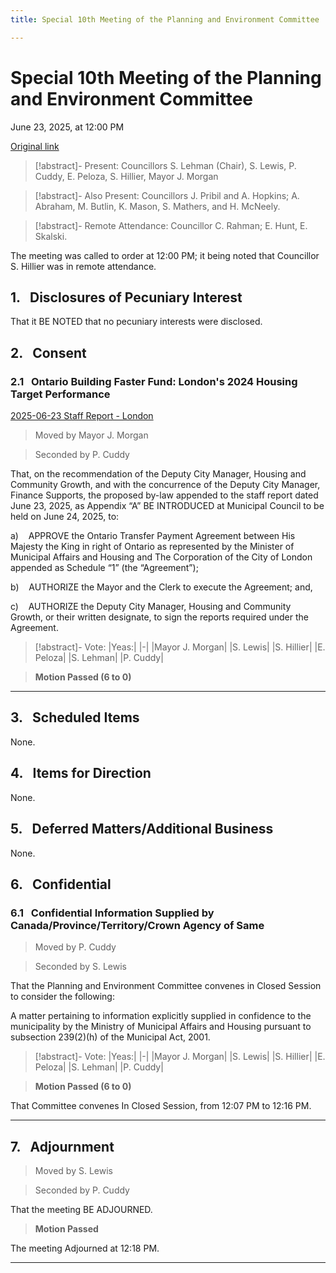 ```yaml
---
title: Special 10th Meeting of the Planning and Environment Committee

---
```

# Special 10th Meeting of the Planning and Environment Committee

June 23, 2025, at 12:00 PM

[Original link](https://pub-london.escribemeetings.com/Meeting.aspx?Id=0dfecc31-197f-4939-91d8-46e42f7d2ecc&Agenda=PostMinutes&lang=English)

> [!abstract]- Present:
> Councillors S. Lehman (Chair), S. Lewis, P. Cuddy, E. Peloza, S. Hillier, Mayor J. Morgan

> [!abstract]- Also Present:
> Councillors J. Pribil and A. Hopkins; A. Abraham, M. Butlin, K. Mason, S. Mathers, and H. McNeely.

> [!abstract]- Remote Attendance:
> Councillor C. Rahman; E. Hunt, E. Skalski.

The meeting was called to order at 12:00 PM; it being noted that Councillor S. Hillier was in remote attendance. 

## 1.&nbsp;&nbsp;&nbsp;Disclosures of Pecuniary Interest

That it BE NOTED that no pecuniary interests were disclosed.

## 2.&nbsp;&nbsp;&nbsp;Consent

### 2.1&nbsp;&nbsp;&nbsp;Ontario Building Faster Fund: London's 2024 Housing Target Performance

[2025-06-23 Staff Report - London](<https://pub-london.escribemeetings.com/filestream.ashx?DocumentId=117463>)

> Moved by Mayor J. Morgan

> Seconded by P. Cuddy

That, on the recommendation of the Deputy City Manager, Housing and Community Growth, and with the concurrence of the Deputy City Manager, Finance Supports, the proposed by-law appended to the staff report dated June 23, 2025, as Appendix “A” BE INTRODUCED at Municipal Council to be held on June 24, 2025, to: 

a)    APPROVE the Ontario Transfer Payment Agreement between His Majesty the King in right of Ontario as represented by the Minister of Municipal Affairs and Housing and The Corporation of the City of London appended as Schedule “1” (the “Agreement”);

b)    AUTHORIZE the Mayor and the Clerk to execute the Agreement; and, 

c)    AUTHORIZE the Deputy City Manager, Housing and Community Growth, or their written designate, to sign the reports required under the Agreement.

> [!abstract]- Vote:
> |Yeas:|
> |-|
> |Mayor J. Morgan|
> |S. Lewis|
> |S. Hillier|
> |E. Peloza|
> |S. Lehman|
> |P. Cuddy|

> **Motion Passed (6 to 0)**

****

## 3.&nbsp;&nbsp;&nbsp;Scheduled Items

None. 

## 4.&nbsp;&nbsp;&nbsp;Items for Direction

None. 

## 5.&nbsp;&nbsp;&nbsp;Deferred Matters/Additional Business

None. 

## 6.&nbsp;&nbsp;&nbsp;Confidential

### 6.1&nbsp;&nbsp;&nbsp;Confidential Information Supplied by Canada/Province/Territory/Crown Agency of Same              

> Moved by P. Cuddy

> Seconded by S. Lewis

That the Planning and Environment Committee convenes in Closed Session to consider the following: 

A matter pertaining to information explicitly supplied in confidence to the municipality by the Ministry of Municipal Affairs and Housing pursuant to subsection 239(2)(h) of the Municipal Act, 2001.

> [!abstract]- Vote:
> |Yeas:|
> |-|
> |Mayor J. Morgan|
> |S. Lewis|
> |S. Hillier|
> |E. Peloza|
> |S. Lehman|
> |P. Cuddy|

> **Motion Passed (6 to 0)**

That Committee convenes In Closed Session, from 12:07 PM to 12:16 PM.

****

## 7.&nbsp;&nbsp;&nbsp;Adjournment

> Moved by S. Lewis

> Seconded by P. Cuddy

That the meeting BE ADJOURNED. 

> **Motion Passed**

The meeting Adjourned at 12:18 PM. 

****

